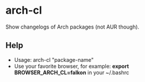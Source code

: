 # arch-cl
Show changelogs of Arch packages (not AUR though).
## Help
- Usage: arch-cl "package-name"
- Use your favorite browser, for example: <b>export BROWSER_ARCH_CL=falkon</b> in your ~/.bashrc
